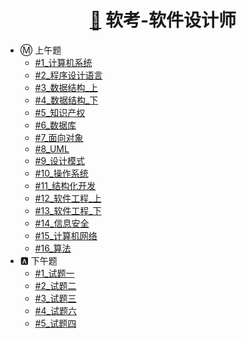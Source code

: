 <!-- docs/_sidebar.md -->

<h1 align="center"><a href="#/2-PCbase/软考/README.md">📝</a> 软考-软件设计师</h1>

* Ⓜ️ 上午题
  - [#1_计算机系统](/2-PCbase/软考/Note/上午题/1_计算机系统.md)
  - [#2_程序设计语言](/2-PCbase/软考/Note/上午题/2_程序设计语言.md)
  - [#3_数据结构_上](/2-PCbase/软考/Note/上午题/3_数据结构_上.md)
  - [#4_数据结构_下](/2-PCbase/软考/Note/上午题/4_数据结构_下.md)
  - [#5_知识产权](/2-PCbase/软考/Note/上午题/5_知识产权.md)
  - [#6_数据库](/2-PCbase/软考/Note/上午题/6_数据库.md)
  - [#7_面向对象](/2-PCbase/软考/Note/上午题/7_面向对象.md)
  - [#8_UML](/2-PCbase/软考/Note/上午题/8_UML.md)
  - [#9_设计模式](/2-PCbase/软考/Note/上午题/9_设计模式.md)
  - [#10_操作系统](/2-PCbase/软考/Note/上午题/10_操作系统.md)
  - [#11_结构化开发](/2-PCbase/软考/Note/上午题/11_结构化开发.md)
  - [#12_软件工程_上](/2-PCbase/软考/Note/上午题/12_软件工程_上.md)
  - [#13_软件工程_下](/2-PCbase/软考/Note/上午题/13_软件工程_下.md)
  - [#14_信息安全](/2-PCbase/软考/Note/上午题/14_信息安全.md)
  - [#15_计算机网络](/2-PCbase/软考/Note/上午题/15_计算机网络.md)
  - [#16_算法](/2-PCbase/软考/Note/上午题/16_算法.md)
* 🅰️ 下午题
  - [#1_试题一](/2-PCbase/软考/Note/下午题/1_试题一.md)
  - [#2_试题二](/2-PCbase/软考/Note/下午题/2_试题二.md)
  - [#3_试题三](/2-PCbase/软考/Note/下午题/3_试题三.md)
  - [#4_试题六](/2-PCbase/软考/Note/下午题/4_试题六.md)
  - [#5_试题四](/2-PCbase/软考/Note/下午题/5_试题四.md)